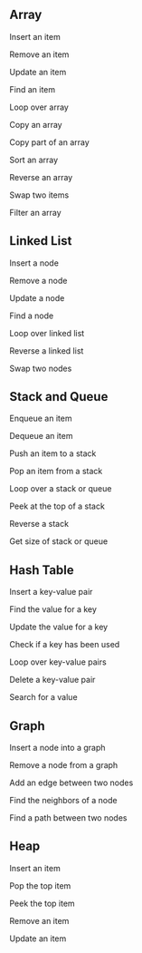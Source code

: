 ## Array

Insert an item

Remove an item

Update an item

Find an item

Loop over array

Copy an array

Copy part of an array

Sort an array

Reverse an array

Swap two items

Filter an array

## Linked List

Insert a node

Remove a node

Update a node

Find a node

Loop over linked list

Reverse a linked list

Swap two nodes

## Stack and Queue

Enqueue an item

Dequeue an item

Push an item to a stack

Pop an item from a stack

Loop over a stack or queue

Peek at the top of a stack

Reverse a stack

Get size of stack or queue

## Hash Table

Insert a key-value pair

Find the value for a key

Update the value for a key

Check if a key has been used

Loop over key-value pairs

Delete a key-value pair

Search for a value

## Graph

Insert a node into a graph

Remove a node from a graph

Add an edge between two nodes

Find the neighbors of a node

Find a path between two nodes

## Heap

Insert an item

Pop the top item

Peek the top item

Remove an item

Update an item
